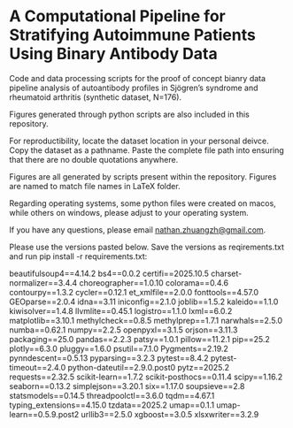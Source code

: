 # A Computational Pipeline for Stratifying Autoimmune Patients Using Binary Antibody Data 

Code and data processing scripts for the proof of concept bianry data pipeline analysis of autoantibody profiles in Sjögren’s syndrome and rheumatoid arthritis (synthetic dataset, N=176).

Figures generated through python scripts are also included in this repository. 

For reproductibility, locate the dataset location in your personal deivce. Copy the dataset as a pathname. Paste the complete file path into <file path> ensuring that there are no double quotations anywhere. 

Figures are all generated by scripts present within the repository. Figures are named to match file names in LaTeX folder. 

Regarding operating systems, some python files were created on macos, while others on windows, please adjust to your operating system. 

If you have any questions, please email nathan.zhuangzh@gmail.com. 

Please use the versions pasted below. Save the versions as reqirements.txt and run pip install -r requirements.txt:

beautifulsoup4==4.14.2
bs4==0.0.2
certifi==2025.10.5
charset-normalizer==3.4.4
choreographer==1.0.10
colorama==0.4.6
contourpy==1.3.2
cycler==0.12.1
et_xmlfile==2.0.0
fonttools==4.57.0
GEOparse==2.0.4
idna==3.11
iniconfig==2.1.0
joblib==1.5.2
kaleido==1.1.0
kiwisolver==1.4.8
llvmlite==0.45.1
logistro==1.1.0
lxml==6.0.2
matplotlib==3.10.1
methylcheck==0.8.5
methylprep==1.7.1
narwhals==2.5.0
numba==0.62.1
numpy==2.2.5
openpyxl==3.1.5
orjson==3.11.3
packaging==25.0
pandas==2.2.3
patsy==1.0.1
pillow==11.2.1
pip==25.2
plotly==6.3.0
pluggy==1.6.0
psutil==7.1.0
Pygments==2.19.2
pynndescent==0.5.13
pyparsing==3.2.3
pytest==8.4.2
pytest-timeout==2.4.0
python-dateutil==2.9.0.post0
pytz==2025.2
requests==2.32.5
scikit-learn==1.7.2
scikit-posthocs==0.11.4
scipy==1.16.2
seaborn==0.13.2
simplejson==3.20.1
six==1.17.0
soupsieve==2.8
statsmodels==0.14.5
threadpoolctl==3.6.0
tqdm==4.67.1
typing_extensions==4.15.0
tzdata==2025.2
umap==0.1.1
umap-learn==0.5.9.post2
urllib3==2.5.0
xgboost==3.0.5
xlsxwriter==3.2.9
